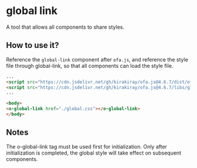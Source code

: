 # global link

A tool that allows all components to share styles.

## How to use it?

Reference the `global-link` component after `ofa.js`, and reference the style file through global-link, so that all components can load the style file.

```html
...
<script src="https://cdn.jsdelivr.net/gh/kirakiray/ofa.js@4.6.7/dist/ofa.min.js"></script>
<script src="https://cdn.jsdelivr.net/gh/kirakiray/ofa.js@4.6.7/libs/global-link/dist/global-link.min.js"></script>
...

<body>
<o-global-link href="./global.css"></o-global-link>
</body>
```

## Notes

The o-global-link tag must be used first for initialization. Only after initialization is completed, the global style will take effect on subsequent components.